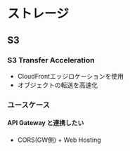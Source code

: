 # ストレージ

## S3

### S3 Transfer Acceleration

- CloudFrontエッジロケーションを使用
- オブジェクトの転送を高速化

### ユースケース

#### API Gateway と連携したい

- CORS(GW側) + Web Hosting
